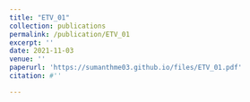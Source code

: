 ```yaml
---
title: "ETV_01"
collection: publications
permalink: /publication/ETV_01
excerpt: ''
date: 2021-11-03
venue: ''
paperurl: 'https://sumanthme03.github.io/files/ETV_01.pdf'
citation: #''

---
```


[Download paper here]: (https://sumanthme03.github.io/files/ETV_01.pdf)






